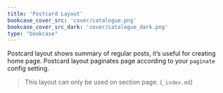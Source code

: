 ```yaml
---
title: 'Postcard Layout'
bookcase_cover_src: 'cover/catalogue.png'
bookcase_cover_src_dark: 'cover/catalogue_dark.png'
type: "bookcase"
---
```


Postcard layout shows summary of regular posts, it’s useful for creating home page. Postcard layout paginates page according to your `paginate` config setting.

> This layout can only be used on section page. (`_index.md`)
